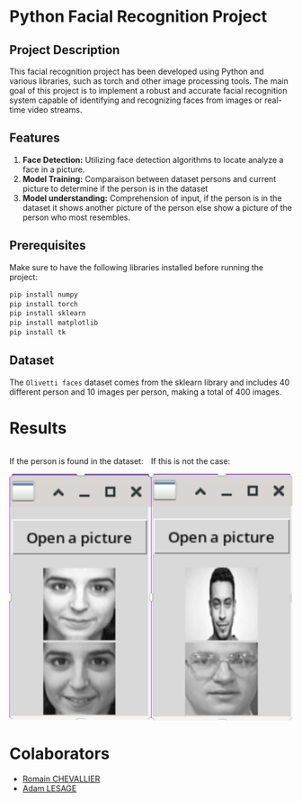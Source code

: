 # Python Facial Recognition Project

## Project Description

This facial recognition project has been developed using Python and various libraries, such as torch and other image processing tools. The main goal of this project is to implement a robust and accurate facial recognition system capable of identifying and recognizing faces from images or real-time video streams.

## Features

1. **Face Detection:** Utilizing face detection algorithms to locate analyze a face in a picture.
3. **Model Training:** Comparaison between dataset persons and current picture to determine if the person is in the dataset
4. **Model understanding:** Comprehension of input, if the person is in the dataset it shows another picture of the person else show a picture of the person who most resembles.

## Prerequisites

Make sure to have the following libraries installed before running the project:
```bash
pip install numpy
pip install torch
pip install sklearn
pip install matplotlib
pip install tk
```

## Dataset

The `Olivetti faces` dataset comes from the sklearn library and includes 40 different person and 10 images per person, making a total of 400 images.

# Results

<div style="display: flex; justify-content: space-around; align-items: center;">
  <div>
    <p>If the person is found in the dataset:</p>
    <img src="./picture_data/result-person-found.png" alt="found" width="400"/>
  </div>
  
  <div>
    <p>If this is not the case:</p>
    <img src="./picture_data/result-person-not-found.png" alt="not found" width="400"/>
  </div>
</div>

# Colaborators
- [Romain CHEVALLIER](https://github.com/rchevallier1234)
- [Adam LESAGE](https://github.com/AdamLesage)

